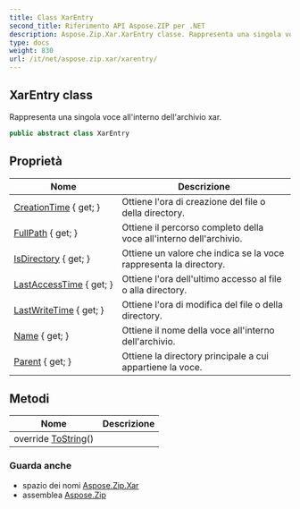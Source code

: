 ```yaml
---
title: Class XarEntry
second_title: Riferimento API Aspose.ZIP per .NET
description: Aspose.Zip.Xar.XarEntry classe. Rappresenta una singola voce allinterno dellarchivio xar.
type: docs
weight: 830
url: /it/net/aspose.zip.xar/xarentry/
---
```

## XarEntry class

Rappresenta una singola voce all'interno dell'archivio xar.

```csharp
public abstract class XarEntry
```

## Proprietà

| Nome | Descrizione |
| --- | --- |
| [CreationTime](../../aspose.zip.xar/xarentry/creationtime/) { get; } | Ottiene l'ora di creazione del file o della directory. |
| [FullPath](../../aspose.zip.xar/xarentry/fullpath/) { get; } | Ottiene il percorso completo della voce all'interno dell'archivio. |
| [IsDirectory](../../aspose.zip.xar/xarentry/isdirectory/) { get; } | Ottiene un valore che indica se la voce rappresenta la directory. |
| [LastAccessTime](../../aspose.zip.xar/xarentry/lastaccesstime/) { get; } | Ottiene l'ora dell'ultimo accesso al file o alla directory. |
| [LastWriteTime](../../aspose.zip.xar/xarentry/lastwritetime/) { get; } | Ottiene l'ora di modifica del file o della directory. |
| [Name](../../aspose.zip.xar/xarentry/name/) { get; } | Ottiene il nome della voce all'interno dell'archivio. |
| [Parent](../../aspose.zip.xar/xarentry/parent/) { get; } | Ottiene la directory principale a cui appartiene la voce. |

## Metodi

| Nome | Descrizione |
| --- | --- |
| override [ToString](../../aspose.zip.xar/xarentry/tostring/)() |  |

### Guarda anche

* spazio dei nomi [Aspose.Zip.Xar](../../aspose.zip.xar/)
* assemblea [Aspose.Zip](../../)


